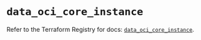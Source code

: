 # `data_oci_core_instance`

Refer to the Terraform Registry for docs: [`data_oci_core_instance`](https://registry.terraform.io/providers/oracle/oci/7.19.0/docs/data-sources/core_instance).
